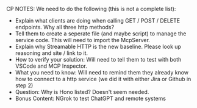 CP NOTES: We need to do the following (this is not a complete list):
- Explain what clients are doing when calling GET / POST / DELETE endpoints. Why all three http methods?
- Tell them to create a seperate file (and maybe script) to manage the service code. This will need to import the McpServer.
- Explain why Streamable HTTP is the new baseline. Please look up reasoning and site / link to it.
- How to verify your solution: Will need to tell them to test with both VSCode and MCP Inspector.  
- What you need to know: Will need to remind them they already know how to connect to a http service (we did it with either Jira or Github in step 2)
- Question: Why is Hono listed? Doesn't seem needed.
- Bonus Content: NGrok to test ChatGPT and remote systems

